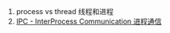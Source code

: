 1. process vs thread 线程和进程
2. [IPC - InterProcess Communication 进程通信](interprocess_communication.md)
